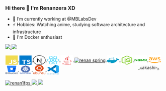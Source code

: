 ### Hi there 👋 I'm Renanzera XD

- 🔭 I’m currently working at @MBLabsDev
- ⚡ Hobbies: Watching anime, studying software architecture and infrastructure
- 🐋 I'm Docker enthusiast

<div>
  <a href="https://github.com/Renan1fps">
  <img height="180em" src="https://github-readme-stats.vercel.app/api?username=Renan1fps&show_icons=true&theme=synthwave&include_all_commits=true&count_private=true "/>
  <img height="180em" src="https://github-readme-stats.vercel.app/api/top-langs/?username=Renan1fps&layout=compact&langs_count=7&theme=synthwave"/>
  </div>
<div style="display: inline_block"><br>
  <img align="center" alt="renan javascript" height="30" width="40" src="https://raw.githubusercontent.com/devicons/devicon/master/icons/javascript/javascript-plain.svg">
  <img align="center" alt="renan typescript" height="30" width="40" src="https://raw.githubusercontent.com/devicons/devicon/master/icons/typescript/typescript-plain.svg">
  <img align="center" alt="renan next" height="30" width="40" src="https://raw.githubusercontent.com/devicons/devicon/master/icons/nextjs/nextjs-line.svg">
  <img align="center" alt="renan react" height="30" width="40" src="https://raw.githubusercontent.com/devicons/devicon/master/icons/react/react-original.svg">
  <img align="center" alt="renan java" height="30" width="40" src="https://raw.githubusercontent.com/devicons/devicon/master/icons/java/java-plain.svg">
  <img align="center" alt="renan spring" height="30" width="30" src="https://www.vectorlogo.zone/logos/springio/springio-icon.svg">
  <img align="center" alt="renan dokcer" height="30" width="40" src="https://raw.githubusercontent.com/devicons/devicon/master/icons/docker/docker-plain.svg">
  <img align="center" alt="renan nodejs" height="30" width="40" src="https://raw.githubusercontent.com/devicons/devicon/master/icons/nodejs/nodejs-plain.svg">
  <img align="center" alt="renan nginx" height="30" width="40" src="https://raw.githubusercontent.com/devicons/devicon/master/icons/nginx/nginx-original.svg">
  <img align="center" alt="renan amazon" height="30" width="40" src="https://raw.githubusercontent.com/devicons/devicon/master/icons/amazonwebservices/amazonwebservices-plain-wordmark.svg">
  <img align="center" alt="renan bitbucket" height="30" width="40" src="https://raw.githubusercontent.com/devicons/devicon/master/icons/bitbucket/bitbucket-original-wordmark.svg">
  <img align="center" alt="renan kubernetes" height="30" width="40" src="https://raw.githubusercontent.com/devicons/devicon/master/icons/kubernetes/kubernetes-plain-wordmark.svg">
  <img align="center" alt="renan ubuntu" height="30" width="40" src="https://raw.githubusercontent.com/devicons/devicon/master/icons/ubuntu/ubuntu-plain-wordmark.svg">
  <img align="center" alt="renan vscode" height="30" width="40" src="https://raw.githubusercontent.com/devicons/devicon/master/icons/vscode/vscode-original-wordmark.svg">
  <img align="right" alt="kakashi-pic" height="100" style="border-radius:50px;"src="https://criticalhits.com.br/wp-content/uploads/2021/01/kakashi-2-768x409.jpg">
</div>
<br />
<div> 
  <img src="https://komarev.com/ghpvc/?username=Renan1fps&label=Profile%20views&color=0e75b6&style=flat" alt="renan1fps" />
  <a href="https://instagram.com/renan_1fps" target="_blank">
    <img src="https://img.shields.io/badge/-Instagram-%23E4405F?style=for-the-badge&logo=instagram&logoColor=white" target="_blank">
  </a>
  <a href = "mailto:renan.nunes@mblabs.com.br
    <img src="https://img.shields.io/badge/-Gmail-%23333?style=for-the-badge&logo=gmail&logoColor=white" target="_blank">
  </a>
  <a href="https://www.linkedin.com/in/renan1fps"_blank">
    <img src="https://img.shields.io/badge/-LinkedIn-%230077B5?style=for-the-badge&logo=linkedin&logoColor=white" target="_blank">
  </a>
</div>
